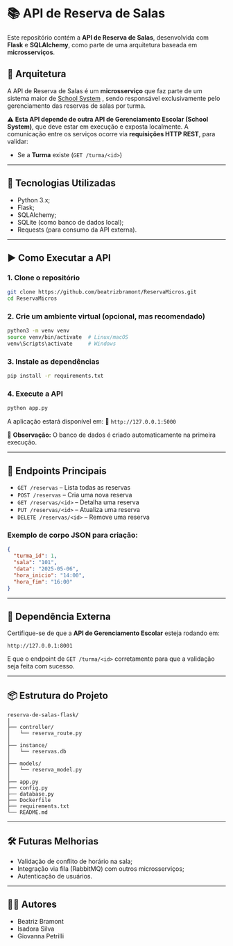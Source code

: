 # 📚 API de Reserva de Salas

Este repositório contém a **API de Reserva de Salas**, desenvolvida com **Flask** e **SQLAlchemy**, como parte de uma arquitetura baseada em **microsserviços**.

## 🧩 Arquitetura

A API de Reserva de Salas é um **microsserviço** que faz parte de um sistema maior de [School System](https://github.com/beatrizbramont/ProjetoAPI.git)
, sendo responsável exclusivamente pelo gerenciamento das reservas de salas por turma.

⚠️ **Esta API depende de outra API de Gerenciamento Escolar (School System)**, que deve estar em execução e exposta localmente. A comunicação entre os serviços ocorre via **requisições HTTP REST**, para validar:

- Se a **Turma** existe (`GET /turma/<id>`)

---

## 🚀 Tecnologias Utilizadas

- Python 3.x;
- Flask;
- SQLAlchemy;
- SQLite (como banco de dados local);
- Requests (para consumo da API externa).

---

## ▶️ Como Executar a API

### 1. Clone o repositório

```bash
git clone https://github.com/beatrizbramont/ReservaMicros.git
cd ReservaMicros
```

### 2. Crie um ambiente virtual (opcional, mas recomendado)

```bash
python3 -m venv venv
source venv/bin/activate  # Linux/macOS
venv\Scripts\activate     # Windows
```

### 3. Instale as dependências

```bash
pip install -r requirements.txt
```

### 4. Execute a API

```bash
python app.py
```

A aplicação estará disponível em:
📍 `http://127.0.0.1:5000`

📝 **Observação:** O banco de dados é criado automaticamente na primeira execução.

---

## 📡 Endpoints Principais

- `GET /reservas` – Lista todas as reservas
- `POST /reservas` – Cria uma nova reserva
- `GET /reservas/<id>` – Detalha uma reserva
- `PUT /reservas/<id>` – Atualiza uma reserva
- `DELETE /reservas/<id>` – Remove uma reserva

### Exemplo de corpo JSON para criação:

```json
{
  "turma_id": 1,
  "sala": "101",
  "data": "2025-05-06",
  "hora_inicio": "14:00",
  "hora_fim": "16:00"
}
```

---

## 🔗 Dependência Externa

Certifique-se de que a **API de Gerenciamento Escolar** esteja rodando em:

```
http://127.0.0.1:8001
```

E que o endpoint de `GET /turma/<id>` corretamente para que a validação seja feita com sucesso.

---

## 📦 Estrutura do Projeto

```
reserva-de-salas-flask/
│
├── controller/
│   └── reserva_route.py      
│
├── instance/
│   └── reservas.db           
│
├── models/
│   └── reserva_model.py      
│
├── app.py                    
├── config.py                 
├── database.py               
├── Dockerfile                
├── requirements.txt          
└── README.md

```

---

## 🛠️ Futuras Melhorias

- Validação de conflito de horário na sala;
- Integração via fila (RabbitMQ) com outros microsserviços;
- Autenticação de usuários.

---

## 🧑‍💻 Autores

- Beatriz Bramont 
- Isadora Silva
- Giovanna Petrilli